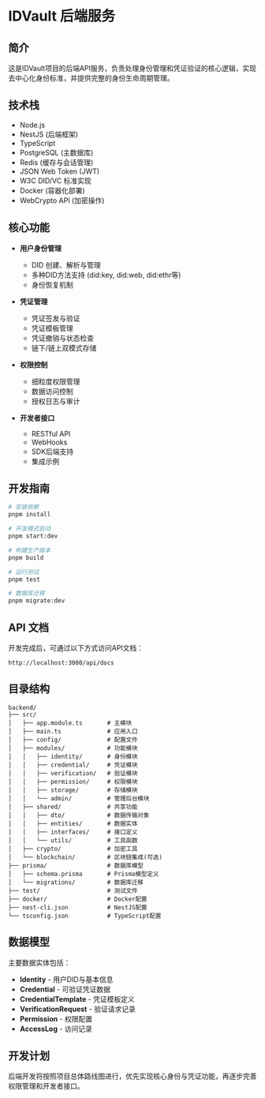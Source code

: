 # IDVault 后端服务

## 简介

这是IDVault项目的后端API服务，负责处理身份管理和凭证验证的核心逻辑，实现去中心化身份标准，并提供完整的身份生命周期管理。

## 技术栈

- Node.js
- NestJS (后端框架)
- TypeScript
- PostgreSQL (主数据库)
- Redis (缓存与会话管理)
- JSON Web Token (JWT)
- W3C DID/VC 标准实现
- Docker (容器化部署)
- WebCrypto API (加密操作)

## 核心功能

- **用户身份管理**
  - DID 创建、解析与管理
  - 多种DID方法支持 (did:key, did:web, did:ethr等)
  - 身份恢复机制

- **凭证管理**
  - 凭证签发与验证
  - 凭证模板管理
  - 凭证撤销与状态检查
  - 链下/链上双模式存储

- **权限控制**
  - 细粒度权限管理
  - 数据访问控制
  - 授权日志与审计

- **开发者接口**
  - RESTful API
  - WebHooks
  - SDK后端支持
  - 集成示例

## 开发指南

```bash
# 安装依赖
pnpm install

# 开发模式启动
pnpm start:dev

# 构建生产版本
pnpm build

# 运行测试
pnpm test

# 数据库迁移
pnpm migrate:dev
```

## API 文档

开发完成后，可通过以下方式访问API文档：

```
http://localhost:3000/api/docs
```

## 目录结构

```
backend/
├── src/
│   ├── app.module.ts       # 主模块
│   ├── main.ts             # 应用入口
│   ├── config/             # 配置文件
│   ├── modules/            # 功能模块
│   │   ├── identity/       # 身份模块
│   │   ├── credential/     # 凭证模块
│   │   ├── verification/   # 验证模块
│   │   ├── permission/     # 权限模块
│   │   ├── storage/        # 存储模块
│   │   └── admin/          # 管理后台模块
│   ├── shared/             # 共享功能
│   │   ├── dto/            # 数据传输对象
│   │   ├── entities/       # 数据实体
│   │   ├── interfaces/     # 接口定义
│   │   └── utils/          # 工具函数
│   ├── crypto/             # 加密工具
│   └── blockchain/         # 区块链集成(可选)
├── prisma/                 # 数据库模型
│   ├── schema.prisma       # Prisma模型定义
│   └── migrations/         # 数据库迁移
├── test/                   # 测试文件
├── docker/                 # Docker配置
├── nest-cli.json           # NestJS配置
└── tsconfig.json           # TypeScript配置
```

## 数据模型

主要数据实体包括：

- **Identity** - 用户DID与基本信息
- **Credential** - 可验证凭证数据
- **CredentialTemplate** - 凭证模板定义
- **VerificationRequest** - 验证请求记录
- **Permission** - 权限配置
- **AccessLog** - 访问记录

## 开发计划

后端开发将按照项目总体路线图进行，优先实现核心身份与凭证功能，再逐步完善权限管理和开发者接口。 